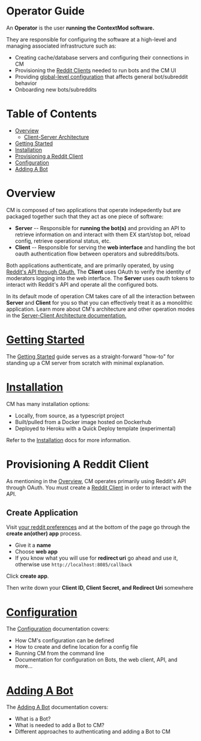 # Operator Guide

An **Operator** is the user **running the ContextMod software.**

They are responsible for configuring the software at a high-level and managing associated infrastructure such as:

* Creating cache/database servers and configuring their connections in CM
* Provisioning the [Reddit Clients](#provisioning-a-reddit-client) needed to run bots and the CM UI
* Providing [global-level configuration](/docs/operator/configuration.md) that affects general bot/subreddit behavior
* Onboarding new bots/subreddits

# Table of Contents

* [Overview](#overview)
  * [Client-Server Architecture](/docs/serverClientArchitecture.md)
* [Getting Started](/docs/operator/gettingStarted.md)
* [Installation](/docs/operator/installation.md)
* [Provisioning a Reddit Client](#provisioning-a-reddit-client)
* [Configuration](/docs/operator/configuration.md)
* [Adding A Bot](/docs/operator/addingBot.md)

# Overview

CM is composed of two applications that operate indepedently but are packaged together such that they act as one piece of software:

* **Server** -- Responsible for **running the bot(s)** and providing an API to retrieve information on and interact with them EX start/stop bot, reload config, retrieve operational status, etc.
* **Client** -- Responsible for serving the **web interface** and handling the bot oauth authentication flow between operators and subreddits/bots.

Both applications authenticate, and are primarily operated, by using [Reddit's API through OAuth.](https://github.com/reddit-archive/reddit/wiki/OAuth2) The **Client** uses OAuth to verify the identity of moderators logging into the web interface. The **Server** uses oauth tokens to interact with Reddit's API and operate all the configured bots.

In its default mode of operation CM takes care of all the interaction between **Server** and **Client** for you so that you can effectively treat it as a monolithic application. Learn more about CM's architecture and other operation modes in the [Server-Client Architecture documentation.](/docs/serverClientArchitecture.md)

# [Getting Started](/docs/operator/gettingStarted.md)

The [Getting Started](/docs/operator/gettingStarted.md) guide serves as a straight-forward "how-to" for standing up a CM server from scratch with minimal explanation.

# [Installation](/docs/operator/installation.md)

CM has many installation options:

* Locally, from source, as a typescript project
* Built/pulled from a Docker image hosted on Dockerhub
* Deployed to Heroku with a Quick Deploy template (experimental)

Refer to the [Installation](/docs/operator/installation.md) docs for more information.

# Provisioning A Reddit Client

As mentioning in the [Overview](#overview), CM operates primarily using Reddit's API through OAuth. You must create a [Reddit Client](https://github.com/reddit-archive/reddit/wiki/OAuth2#getting-started) in order to interact with the API.

## Create Application

Visit [your reddit preferences](https://www.reddit.com/prefs/apps) and at the bottom of the page go through the **create an(other) app** process.

* Give it a **name**
* Choose **web app**
* If you know what you will use for **redirect uri** go ahead and use it, otherwise use `http://localhost:8085/callback`

Click **create app**.

Then write down your **Client ID, Client Secret, and Redirect Uri** somewhere

# [Configuration](/docs/operator/configuration.md)

The [Configuration](/docs/operator/configuration.md) documentation covers:

* How CM's configuration can be defined
* How to create and define location for a config file
* Running CM from the command line
* Documentation for configuration on Bots, the web client, API, and more...

# [Adding A Bot](/docs/operator/addingBot.md)

The [Adding A Bot](/docs/operator/addingBot.md) documentation covers:

* What is a Bot?
* What is needed to add a Bot to CM?
* Different approaches to authenticating and adding a Bot to CM
